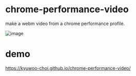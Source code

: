 # chrome-performance-video

make a webm video from a chrome performance profile.

![image](https://user-images.githubusercontent.com/1215767/67952674-fd4fb580-fc30-11e9-8128-6836b2b81597.png)

# demo

https://kyuwoo-choi.github.io/chrome-performance-video/
